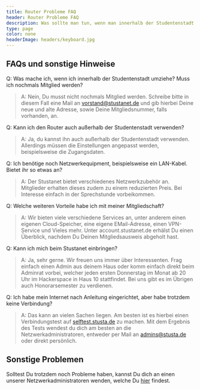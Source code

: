 ```yaml
---
title: Router Probleme FAQ
header: Router Probleme FAQ
description: Was sollte man tun, wenn man innerhalb der Studentenstadt umgezogen ist.
type: page
color: none
headerImage: headers/keyboard.jpg
---
```


## FAQs und sonstige Hinweise

Q: Was mache ich, wenn ich innerhalb der Studentenstadt umziehe? Muss ich nochmals Mitglied werden?

> A: Nein, Du musst nicht nochmals Mitglied werden. Schreibe bitte in diesem Fall eine Mail an vorstand@stustanet.de und gib hierbei Deine neue und alte Adresse, sowie Deine Mitgliedsnummer, falls vorhanden, an.

Q: Kann ich den Router auch außerhalb der Studentenstadt verwenden?

> A: Ja, du kannst ihn auch außerhalb der Studentenstadt verwenden. Allerdings müssen die Einstellungen angepasst werden, beispielsweise die Zugangsdaten.

Q: Ich benötige noch Netzwerkequipment, beispielsweise ein LAN-Kabel. Bietet ihr so etwas an?

> A: Der Stustanet bietet verschiedenes Netzwerkzubehör an. Mitglieder erhalten dieses zudem zu einem reduzierten Preis. Bei Interesse einfach in der Sprechstunde vorbeikommen.

Q: Welche weiteren Vorteile habe ich mit meiner Mitgliedschaft?

> A: Wir bieten viele verschiedene Services an, unter anderem einen eigenen Cloud-Speicher, eine eigene EMail-Adresse, einen VPN-Service und Vieles mehr. Unter account.stustanet.de erhälst Du einen Überblick, nachdem Du Deinen Mitgliedsausweis abgeholt hast.

Q: Kann ich mich beim Stustanet einbringen?

> A: Ja, sehr gerne. Wir freuen uns immer über Interessenten. Frag einfach einen Admin aus deinem Haus oder komm einfach direkt beim Adminrat vorbei, welcher jeden ersten Donnerstag im Monat ab 20 Uhr im Hackerspace in Haus 10 stattfindet. Bei uns gibt es im Übrigen auch Honorarsemester zu verdienen.

Q: Ich habe mein Internet nach Anleitung eingerichtet, aber habe trotzdem keine Verbindung?

> A: Das kann an vielen Sachen liegen. Am besten ist es hierbei einen Verbindungstest auf [selftest.stusta.de](selftest.stusta.de) zu machen. Mit dem Ergebnis des Tests wendest du dich am besten an die Netzwerkadministratoren, entweder per Mail an admins@stusta.de oder direkt persönlich.

## Sonstige Problemen

Solltest Du trotzdem noch Probleme haben, kannst Du dich an einen unserer Netzwerkadministratoren wenden, welche Du [hier](https://dokumente.stusta.de/adminliste/adminliste.html "Liste der Netzwerkadministratoren") findest.

